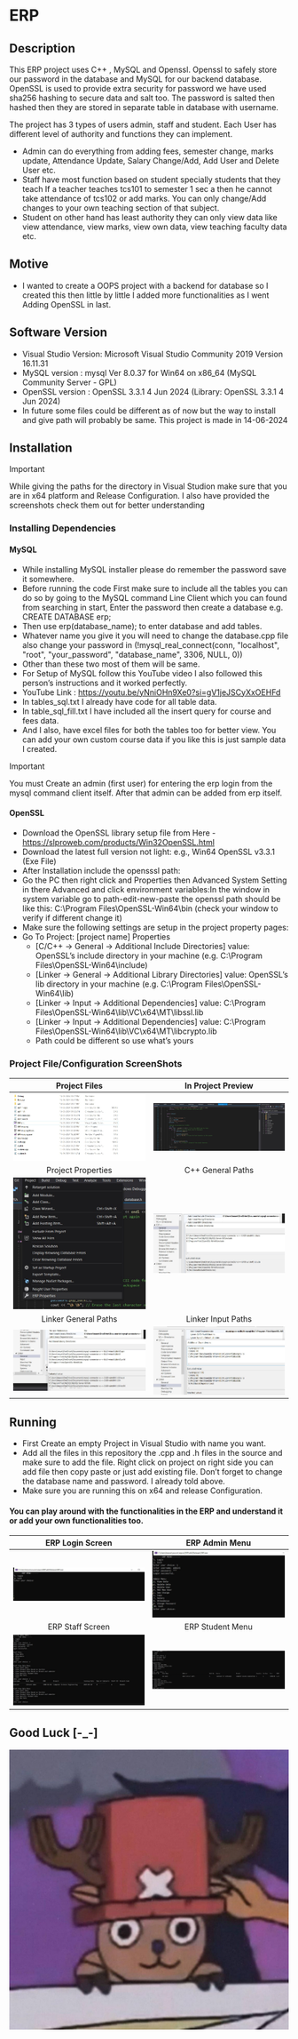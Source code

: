 # ERP
## Description
This ERP project uses C++ , MySQL and Openssl. Openssl to safely store our password in the database and MySQL for our backend database. 
OpenSSL is used to provide extra security for password we have used sha256 hashing to secure data and salt too. 
The password is salted then hashed then they are stored in separate table in database with username.

The project has 3 types of users admin, staff and student. Each User has different level of authority and functions they can implement. 
- Admin can do everything from adding fees, semester change, marks update, Attendance Update, Salary Change/Add, Add User and Delete User etc.
- Staff have most function based on student specially students that they teach If a teacher teaches tcs101 to semester 1 sec a then he cannot take attendance of tcs102 or add marks.
  You can only change/Add changes to your own teaching section of that subject.
- Student on other hand has least authority they can only view data like view attendance, view marks, view own data, view teaching faculty data etc.
## Motive
- I wanted to create a OOPS project with a backend for database so I created this then little by little I added more functionalities as I went Adding OpenSSL in last.

## Software Version
- Visual Studio Version: Microsoft Visual Studio Community 2019 Version 16.11.31
- MySQL version : mysql  Ver 8.0.37 for Win64 on x86_64 (MySQL Community Server - GPL)
- OpenSSL version : OpenSSL 3.3.1 4 Jun 2024 (Library: OpenSSL 3.3.1 4 Jun 2024)
- In future some files could be different as of now but the way to install and give path will probably be same. This project is made in 14-06-2024
## Installation
> [!IMPORTANT]
> While giving the paths for the directory in Visual Studion make sure that you are in x64 platform and Release Configuration. I also have provided the screenshots check them out for better understanding
### Installing Dependencies
#### MySQL
  -	While installing MySQL installer please do remember the password save it somewhere.
  -	Before running the code First make sure to include all the tables you can do so by going to the MySQL command Line Client which you can found from searching in start, Enter the password then create a database e.g. CREATE DATABASE erp;
  -	Then use erp(database_name); to enter database and add tables.
  -	Whatever name you give it you will need to change the database.cpp file also change your password in  (!mysql_real_connect(conn, "localhost", "root", "your_password", "database_name", 3306, NULL, 0))
  -	Other than these two most of them will be same.
  -	For Setup of MySQL follow this YouTube video I also followed this person’s instructions and it worked perfectly.
  -	YouTube Link : https://youtu.be/yNniOHn9Xe0?si=gV1jeJSCyXxOEHFd
  -	In tables_sql.txt I already have code for all table data.
  -	In table_sql_fill.txt I have included all the insert query for course and fees data.
  -	And I also, have excel files for both the tables too for better view. You can add your own custom course data if you like this is just sample data I created.
> [!IMPORTANT]
> You must Create an admin (first user) for entering the erp login from the mysql command client itself. After that admin can be added from erp itself.

#### OpenSSL
  - Download the OpenSSL library setup file from Here - https://slproweb.com/products/Win32OpenSSL.html
  - Download the latest full version not light: e.g., Win64 OpenSSL v3.3.1 (Exe File)
  - After Installation include the opensssl path:
  - Go the PC then right click and Properties then Advanced System Setting in there Advanced and click environment variables:In the window in system variable go to path-edit-new-paste the openssl path should be like this: C:\Program Files\OpenSSL-Win64\bin (check your window to verify if different change it)
  - Make sure the following settings are setup in the project property pages:
  - Go To Project: [project name] Properties
    - [C/C++ -> General -> Additional Include Directories] value: OpenSSL’s include directory in your machine (e.g. C:\Program Files\OpenSSL-Win64\include)
    - [Linker -> General -> Additional Library Directories] value: OpenSSL’s lib directory in your machine (e.g. C:\Program Files\OpenSSL-Win64\lib)
    - [Linker -> Input -> Additional Dependencies] value: C:\Program Files\OpenSSL-Win64\lib\VC\x64\MT\libssl.lib
    - [Linker -> Input -> Additional Dependencies] value: C:\Program Files\OpenSSL-Win64\lib\VC\x64\MT\libcrypto.lib
	- Path could be different so use what’s yours
### Project File/Configuration ScreenShots
Project Files             |  In Project Preview
:-------------------------:|:-------------------------:
![Alt text](screenshots/1.jpg)  |  ![Alt text](screenshots/2.jpg)
Project Properties             |  C++ General Paths
![Alt text](screenshots/3.jpg)  |  ![Alt text](screenshots/4.jpg)
Linker General Paths            |  Linker Input Paths
![Alt text](screenshots/5.jpg)  |  ![Alt text](screenshots/6.jpg)

## Running
- First Create an empty Project in Visual Studio with name you want.
- Add all the files in this repository the .cpp and .h files in the source and  make sure to add the file. Right click on project on right side you can add file then copy paste or just add existing file. Don’t forget to change the database name and password. I already told above.
- Make sure you are running this on x64 and release Configuration.

#### You can play around with the functionalities in the ERP and understand it or add your own functionalities too.
ERP Login Screen             |  ERP Admin Menu
:-------------------------:|:-------------------------:
![Alt text](screenshots/7.jpg)  |  ![Alt text](screenshots/8.jpg)
ERP Staff Screen             |  ERP Student Menu
![Alt text](screenshots/9.jpg)  |  ![Alt text](screenshots/10.jpg)
## Good Luck [-_-]
![Alt text](screenshots/doctor_chopper.jpg)
